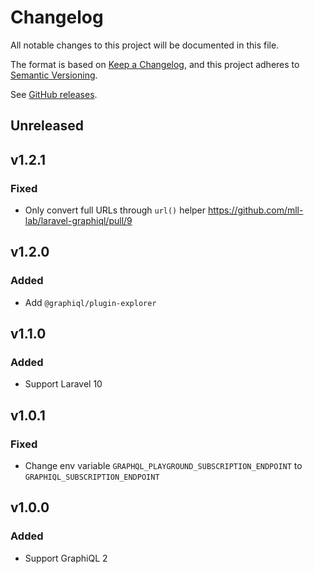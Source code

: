 # Changelog

All notable changes to this project will be documented in this file.

The format is based on [Keep a Changelog](https://keepachangelog.com/en/1.0.0),
and this project adheres to [Semantic Versioning](https://semver.org/spec/v2.0.0.html).

See [GitHub releases](https://github.com/mll-lab/laravel-graphiql/releases).

## Unreleased

## v1.2.1

### Fixed

- Only convert full URLs through `url()` helper https://github.com/mll-lab/laravel-graphiql/pull/9

## v1.2.0

### Added

- Add `@graphiql/plugin-explorer`

## v1.1.0

### Added

- Support Laravel 10

## v1.0.1

### Fixed

- Change env variable `GRAPHQL_PLAYGROUND_SUBSCRIPTION_ENDPOINT` to `GRAPHIQL_SUBSCRIPTION_ENDPOINT`

## v1.0.0

### Added

- Support GraphiQL 2
